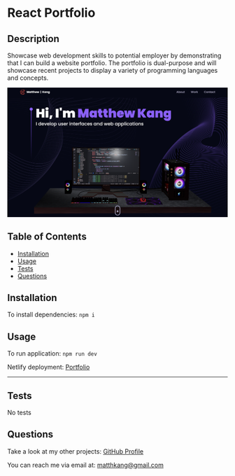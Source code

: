 # React Portfolio

## Description

Showcase web development skills to potential employer by demonstrating that I can build a website portfolio.
The portfolio is dual-purpose and will showcase recent projects to display a variety of programming languages and concepts.

![Portfolio](portfolio.png)


## Table of Contents

- [Installation](#installation)
- [Usage](#usage)
- [Tests](#tests)
- [Questions](#questions)

## Installation

To install dependencies:
```npm i```

## Usage

To run application:
```npm run dev```

Netlify deployment: [Portfolio](https://mk-react-portfolio.netlify.app)

---

## Tests

No tests

## Questions

Take a look at my other projects: [GitHub Profile](https://github.com/matthkang)

You can reach me via email at: [matthkang@gmail.com](mailto:matthkang@gmail.com)
